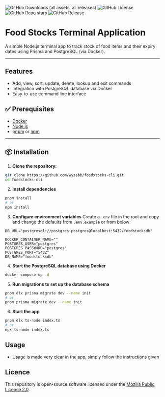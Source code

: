 ![GitHub Downloads (all assets, all releases)](https://img.shields.io/github/downloads/wyzebb/foodstocks-cli/total)
![GitHub License](https://img.shields.io/github/license/wyzebb/foodstocks-cli)
![GitHub Repo stars](https://img.shields.io/github/stars/wyzebb/foodstocks-cli)
![GitHub Release](https://img.shields.io/github/v/release/wyzebb/foodstocks-cli)


# Food Stocks Terminal Application

A simple Node.js terminal app to track stock of food items and their expiry dates using Prisma and PostgreSQL (via Docker).

---

## Features
- Add, view, sort, update, delete, lookup and exit commands
- Integration with PostgreSQL database via Docker
- Easy-to-use command line interface

## ✅ Prerequisites

- [Docker](https://www.docker.com/)
- [Node.js](https://nodejs.org/)
- [pnpm](https://pnpm.io/) or [npm](https://www.npmjs.com/)

---

## 📦 Installation

1. **Clone the repository:**

```bash
git clone https://github.com/wyzebb/foodstocks-cli.git
cd foodstocks-cli
```

2. **Install dependencies**

```bash
pnpm install
# or
npm install
```

3. **Configure environment variables**
Create a `.env` file in the root and copy and change the defaults from `.env.example` or from below:

```dotenv
DB_URL="postgresql://postgres:postgres@localhost:5432/foodstocksdb"

DOCKER_CONTAINER_NAME=""
POSTGRES_USER="postgres"
POSTGRES_PASSWORD="postgres"
POSTGRES_PORT="5432"
DB_NAME="foodstocksdb"
```

4. **Start the PostgreSQL database using Docker**
```bash
docker compose up -d
```

5. **Run migrations to set up the database schema**
```bash
pnpm dlx prisma migrate dev --name init
# or
pnpm prisma migrate dev --name init
```

6. **Start the app**
```bash
pnpm dlx ts-node index.ts
# or
npx ts-node index.ts
```

## Usage
- Usage is made very clear in the app, simply follow the instructions given

## Licence

This repository is open-source software licensed under the [Mozilla Public License 2.0](https://www.mozilla.org/en-US/MPL/2.0/).
